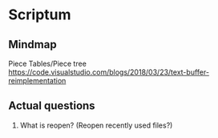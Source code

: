 # Scriptum

## Mindmap

Piece Tables/Piece tree
https://code.visualstudio.com/blogs/2018/03/23/text-buffer-reimplementation


## Actual questions
1. What is reopen? (Reopen recently used files?)
